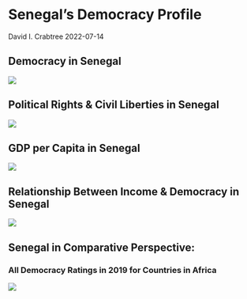 Senegal’s Democracy Profile
================
David I. Crabtree
2022-07-14

## Democracy in Senegal

![](C:\Users\David\Desktop\PROGRA~1\FILESA~1\DEMOCR~1\reports\SENEGA~1/figure-gfm/Demscore-1.png)<!-- -->

## Political Rights & Civil Liberties in Senegal

![](C:\Users\David\Desktop\PROGRA~1\FILESA~1\DEMOCR~1\reports\SENEGA~1/figure-gfm/Political%20Rights%20&%20Civil%20Libs-1.png)<!-- -->

## GDP per Capita in Senegal

![](C:\Users\David\Desktop\PROGRA~1\FILESA~1\DEMOCR~1\reports\SENEGA~1/figure-gfm/GDP%20per%20Capita-1.png)<!-- -->

## Relationship Between Income & Democracy in Senegal

![](C:\Users\David\Desktop\PROGRA~1\FILESA~1\DEMOCR~1\reports\SENEGA~1/figure-gfm/Income%20&%20Dem-1.png)<!-- -->

## Senegal in Comparative Perspective:

### All Democracy Ratings in 2019 for Countries in Africa

![](C:\Users\David\Desktop\PROGRA~1\FILESA~1\DEMOCR~1\reports\SENEGA~1/figure-gfm/Democracy%20in%20Comparative%20Perspective-1.png)<!-- -->
